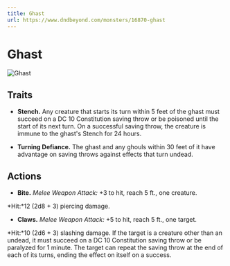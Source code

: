 ```yaml
---
title: Ghast
url: https://www.dndbeyond.com/monsters/16870-ghast
---
```


# Ghast

![Ghast](ghast.png)

## Traits

* **Stench.** Any creature that starts its turn within 5 feet of the ghast must succeed on a DC 10 Constitution saving throw or be poisoned until the start of its next turn. On a successful saving throw, the creature is immune to the ghast's Stench for 24 hours.

* **Turning Defiance.** The ghast and any ghouls within 30 feet of it have advantage on saving throws against effects that turn undead.

## Actions

* **Bite.** *Melee Weapon Attack:* +3 to hit, reach 5 ft., one creature.

*Hit:*12 (2d8 + 3) piercing damage.

* **Claws.** *Melee Weapon Attack:* +5 to hit, reach 5 ft., one target.

*Hit:*10 (2d6 + 3) slashing damage. If the target is a creature other than an undead, it must succeed on a DC 10 Constitution saving throw or be paralyzed for 1 minute. The target can repeat the saving throw at the end of each of its turns, ending the effect on itself on a success.